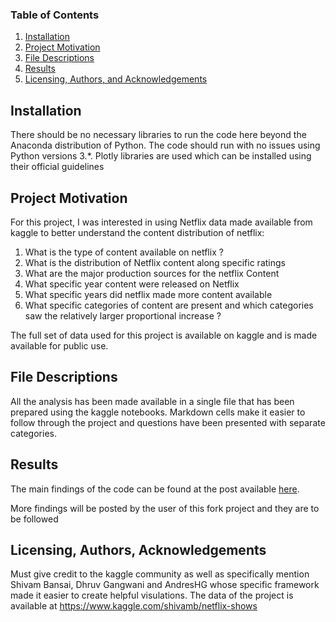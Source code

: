 
### Table of Contents

1. [Installation](#installation)
2. [Project Motivation](#motivation)
3. [File Descriptions](#files)
4. [Results](#results)
5. [Licensing, Authors, and Acknowledgements](#licensing)

## Installation <a name="installation"></a>

There should be no necessary libraries to run the code here beyond the Anaconda distribution of Python.  The code should run with no issues using Python versions 3.*. Plotly libraries are used which can be installed using their official guidelines

## Project Motivation<a name="motivation"></a>

For this project, I was interested in using Netflix data made available from kaggle to better understand the content distribution of netflix:

1. What is the type of content available on netflix ?
2. What is the distribution of Netflix content along specific ratings
3. What are the major production sources for the netflix Content
4. What specific year content were released on Netflix
5. What specific years did netflix made more content available
6. What specific categories of content are present and which categories saw the relatively larger proportional increase ?

The full set of data used for this project is available on kaggle and is made available for public use.


## File Descriptions <a name="files"></a>

All the analysis has been made available in a single file that has been prepared using the kaggle notebooks. Markdown cells make it easier to follow through the project and questions have been presented with separate categories.


## Results<a name="results"></a>

The main findings of the code can be found at the post available [here]().

More findings will be posted by the user of this fork project and they are to be followed

## Licensing, Authors, Acknowledgements<a name="licensing"></a>

Must give credit to the kaggle community as well as specifically mention Shivam Bansai, Dhruv Gangwani and AndresHG whose specific framework made it easier to create helpful visulations. The data of the project is available at https://www.kaggle.com/shivamb/netflix-shows
